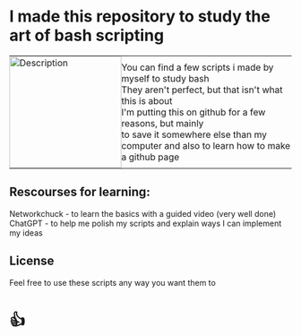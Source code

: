 # I made this repository to study the art of bash scripting <br/>
<table>
  <tr>
    <td style="border: none; padding: 0;"><img src="https://i0.wp.com/cachecrew.com/blog/wp-content/uploads/2023/03/kisspng-bash-shell-script-command-line-interface-z-shell-5b3df572212d73.0687702015307871861359.png?resize=150%2C150&ssl=1" alt="Description" width="200"/></td>
    <td style="border: none; padding: 0; "vertical-align:middle; font-size: 30px; font-weight: bold;">
      You can find a few scripts i made by myself to study bash<br/>
      They aren't perfect, but that isn't what this is about<br/>
      I'm putting this on github for a few reasons, but mainly<br/>
      to save it somewhere else than my computer and also to learn how to make a github page <br/>
    </td>
  </tr>
</table>

## Rescourses for learning:<br/>
Networkchuck - to learn the basics with a guided video (very well done)<br/>
ChatGPT - to help me polish my scripts and explain ways I can implement my ideas<br/>

## License<br/>
Feel free to use these scripts any way you want them to
# 👍
